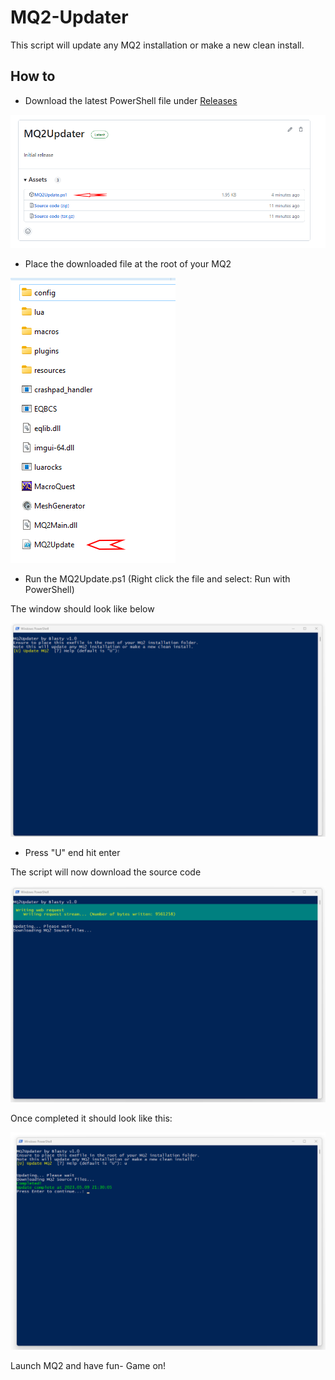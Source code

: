 # MQ2-Updater
This script will update any MQ2 installation or make a new clean install.
## How to
- Download the latest PowerShell file under [Releases](https://github.com/Zoh63392187/MQ2-Updater/releases/)

![image](Assets/howto5.png)

- Place the downloaded file at the root of your MQ2

![image](Assets/howto1.png)

- Run the MQ2Update.ps1 (Right click the file and select: Run with PowerShell)

The window should look like below

![image](Assets/howto2.png)

- Press "U" end hit enter

The script will now download the source code

![image](Assets/howto3.png)

Once completed it should look like this:

![image](Assets/howto4.png)

Launch MQ2 and have fun- Game on!